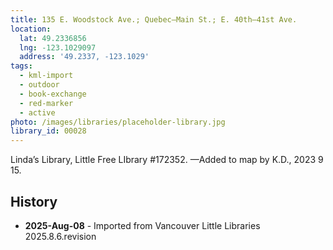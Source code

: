 ```yaml
---
title: 135 E. Woodstock Ave.; Quebec—Main St.; E. 40th—41st Ave.
location:
  lat: 49.2336856
  lng: -123.1029097
  address: '49.2337, -123.1029'
tags:
  - kml-import
  - outdoor
  - book-exchange
  - red-marker
  - active
photo: /images/libraries/placeholder-library.jpg
library_id: 00028
---
```

Linda’s Library, Little Free LIbrary #172352.
—Added to map by K.D., 2023 9 15. 

## History
- **2025-Aug-08** - Imported from Vancouver Little Libraries 2025.8.6.revision
